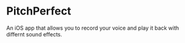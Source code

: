 # PitchPerfect

An iOS app that allows you to record your voice and play it back with differnt sound effects.
